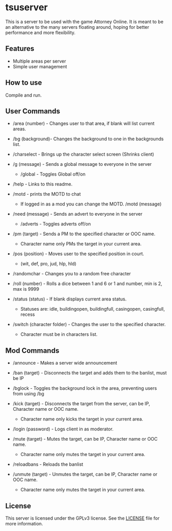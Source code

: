 # tsuserver

This is a server to be used with the game Attorney Online.
It is meant to be an alternative to the many servers floating
around, hoping for better performance and more flexibility.

## Features

* Multiple areas per server
* Simple user management

## How to use

Compile and run.

## User Commands

* /area (number) - Changes user to that area, if blank will list current areas.

* /bg (background)- Changes the background to one in the backgrounds list.

* /charselect - Brings up the character select screen (Shrinks client)

* /g (message) - Sends a global message to everyone in the server
	* /global - Toggles Global off/on
	
* /help - Links to this readme.

* /motd - prints the MOTD to chat
	* If logged in as a mod you can change the MOTD. /motd (message)
	
* /need (message) - Sends an advert to everyone in the server
	* /adverts - Toggles adverts off/on
	
* /pm (target) - Sends a PM to the specified character or OOC name.
	* Character name only PMs the target in your current area.
	
* /pos (position) - Moves user to the specified position in court.
	* (wit, def, pro, jud, hlp, hld)
	
* /randomchar - Changes you to a random free character

* /roll (number) - Rolls a dice between 1 and 6 or 1 and number, min is 2, max is 9999

* /status (status) - If blank displays current area status.
	* Statuses are: idle, buildingopen, buildingfull, casingopen, casingfull, recess

* /switch (character folder) - Changes the user to the specified character.
	* Character must be in characters list.	

## Mod Commands

* /announce - Makes a server wide announcement

* /ban (target) - Disconnects the target and adds them to the banlist, must be IP

* /bglock - Toggles the background lock in the area, preventing users from using /bg

* /kick (target) - Disconnects the target from the server, can be IP, Character name or OOC name.
	* Character name only kicks the target in your current area.
	
* /login (password) - Logs client in as moderator.

* /mute (target) - Mutes the target, can be IP, Character name or OOC name.
	* Character name only mutes the target in your current area.
	
* /reloadbans - Reloads the banlist
	
* /unmute (target) - Unmutes the target, can be IP, Character name or OOC name.
	* Character name only mutes the target in your current area.


## License

This server is licensed under the GPLv3 license. See the
[LICENSE](LICENSE.md) file for more information.
